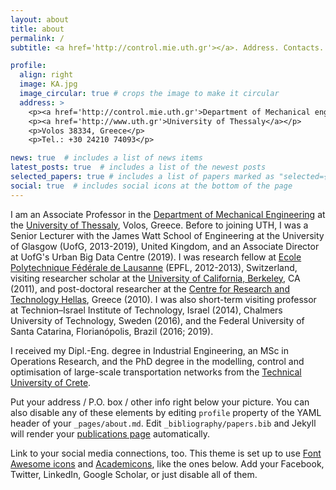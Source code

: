 ```yaml
---
layout: about
title: about
permalink: /
subtitle: <a href='http://control.mie.uth.gr'></a>. Address. Contacts. Moto. Etc.

profile:
  align: right
  image: KA.jpg
  image_circular: true # crops the image to make it circular
  address: >
    <p><a href='http://control.mie.uth.gr'>Department of Mechanical engineering</a></p>
    <p><a href='http://www.uth.gr'>University of Thessaly</a></p>
    <p>Volos 38334, Greece</p>
    <p>Tel.: +30 24210 74093</p>

news: true  # includes a list of news items
latest_posts: true  # includes a list of the newest posts
selected_papers: true # includes a list of papers marked as "selected={true}"
social: true  # includes social icons at the bottom of the page
---
```


I am an Associate Professor in the [Department of Mechanical Engineering](http://mie.uth.gr/) at the [University of Thessaly](https://www.uth.gr/), Volos, Greece. Before to joining UTH, I was a Senior Lecturer with the James Watt School of Engineering at the University of Glasgow (UofG, 2013-2019), United Kingdom, and an Associate Director at UofG's Urban Big Data Centre (2019). I was research fellow at [Ecole Polytechnique Fédérale de Lausanne](http://www.epfl.ch) (EPFL, 2012-2013), Switzerland, visiting researcher scholar at the [University of California, Berkeley](http://berkeley.edu), CA (2011), and post-doctoral researcher at the [Centre for Research and Technology Hellas](http://www.certh.gr/root.en.aspx), Greece (2010). I was also short-term visiting professor at Technion–Israel Institute of Technology, Israel (2014), Chalmers University of Technology, Sweden (2016), and the Federal University of Santa Catarina, Florianópolis, Brazil (2016; 2019). 

I received my Dipl.-Eng. degree in Industrial Engineering, an MSc in Operations Research, and the PhD degree in the modelling, control and optimisation of large-scale transportation networks from the [Technical University of Crete](http://www.tuc.gr/3324.html).

Put your address / P.O. box / other info right below your picture. You can also disable any of these elements by editing `profile` property of the YAML header of your `_pages/about.md`. Edit `_bibliography/papers.bib` and Jekyll will render your [publications page](/al-folio/publications/) automatically.

Link to your social media connections, too. This theme is set up to use [Font Awesome icons](http://fortawesome.github.io/Font-Awesome/) and [Academicons](https://jpswalsh.github.io/academicons/), like the ones below. Add your Facebook, Twitter, LinkedIn, Google Scholar, or just disable all of them.
